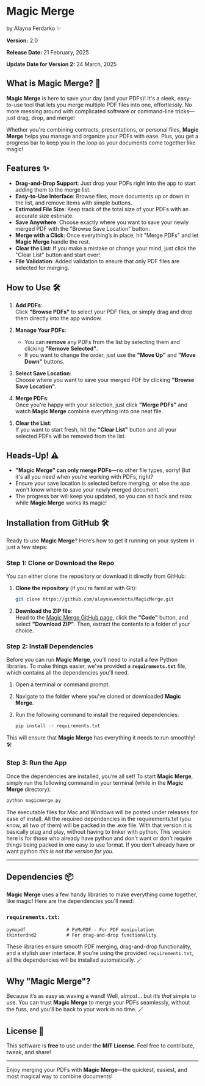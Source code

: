 # Magic Merge
by Alayna Ferdarko ✨

**Version:** 2.0

**Release Date:** 21 February, 2025

**Update Date for Version 2:** 24 March, 2025

## What is Magic Merge? 🔮
**Magic Merge** is here to save your day (and your PDFs)! It's a sleek, easy-to-use tool that lets you merge multiple PDF files into one, effortlessly. No more messing around with complicated software or command-line tricks—just drag, drop, and merge!

Whether you're combining contracts, presentations, or personal files, **Magic Merge** helps you manage and organize your PDFs with ease. Plus, you get a progress bar to keep you in the loop as your documents come together like magic!

## Features ✨
- **Drag-and-Drop Support**: Just drop your PDFs right into the app to start adding them to the merge list.
- **Easy-to-Use Interface**: Browse files, move documents up or down in the list, and remove items with simple buttons.
- **Estimated File Size**: Keep track of the total size of your PDFs with an accurate size estimate.
- **Save Anywhere**: Choose exactly where you want to save your newly merged PDF with the "Browse Save Location" button.
- **Merge with a Click**: Once everything’s in place, hit "Merge PDFs" and let **Magic Merge** handle the rest.
- **Clear the List**: If you make a mistake or change your mind, just click the "Clear List" button and start over!
- **File Validation**: Added validation to ensure that only PDF files are selected for merging.

## How to Use 🛠️

1. **Add PDFs**:  
   Click **"Browse PDFs"** to select your PDF files, or simply drag and drop them directly into the app window.
   
2. **Manage Your PDFs**:  
   - You can **remove** any PDFs from the list by selecting them and clicking **"Remove Selected"**.
   - If you want to change the order, just use the **"Move Up"** and **"Move Down"** buttons.

3. **Select Save Location**:  
   Choose where you want to save your merged PDF by clicking **"Browse Save Location"**.

4. **Merge PDFs**:  
   Once you're happy with your selection, just click **"Merge PDFs"** and watch **Magic Merge** combine everything into one neat file.

5. **Clear the List**:  
   If you want to start fresh, hit the **"Clear List"** button and all your selected PDFs will be removed from the list.

## Heads-Up! ⚠️
- **"Magic Merge" can only merge PDFs**—no other file types, sorry! But it's all you need when you’re working with PDFs, right?
- Ensure your save location is selected before merging, or else the app won't know where to save your newly merged document.
- The progress bar will keep you updated, so you can sit back and relax while **Magic Merge** works its magic!

## Installation from GitHub 🛠️

Ready to use **Magic Merge**? Here’s how to get it running on your system in just a few steps:

### Step 1: Clone or Download the Repo
You can either clone the repository or download it directly from GitHub:

1. **Clone the repository** (if you're familiar with Git):
   ```bash
   git clone https://github.com/alaynavendetta/MagicMerge.git
   
2. **Download the ZIP file**:  
   Head to the [Magic Merge GitHub page](https://github.com/alaynavendetta/MagicMerge), click the **"Code"** button, and select **"Download ZIP"**. Then, extract the contents to a folder of your choice.

### Step 2: Install Dependencies
Before you can run **Magic Merge**, you'll need to install a few Python libraries. To make things easier, we've provided a **`requirements.txt`** file, which contains all the dependencies you'll need.

1. Open a terminal or command prompt.
2. Navigate to the folder where you've cloned or downloaded **Magic Merge**.
3. Run the following command to install the required dependencies:

   ```bash
   pip install -r requirements.txt
   ```

This will ensure that **Magic Merge** has everything it needs to run smoothly! 🛠️

### Step 3: Run the App
Once the dependencies are installed, you’re all set! To start **Magic Merge**, simply run the following command in your terminal (while in the **Magic Merge** directory):

```bash
python magicmerge.py
```

The executable files for Mac and Windows will be posted under releases for ease of install. All the required dependencies in the requirements.txt (you know, all two of them) will be packed in the .exe file. With that version it is basically plug and play, without having to tinker with python. This version here is for those who already have python and don't want or don't require things being packed in one easy to use format. If you don't already have or want python *this is not the version for you.*

---

## Dependencies 📦

**Magic Merge** uses a few handy libraries to make everything come together, like magic! Here are the dependencies you'll need:

### `requirements.txt`:

```
pymupdf               # PyMuPDF - For PDF manipulation
tkinterdnd2           # For drag-and-drop functionality
```

These libraries ensure smooth PDF merging, drag-and-drop functionality, and a stylish user interface. If you're using the provided `requirements.txt`, all the dependencies will be installed automatically. 🪄


## Why "Magic Merge"?
Because it’s as easy as waving a wand! Well, almost… but it’s *that* simple to use. You can trust **Magic Merge** to merge your PDFs seamlessly, without the fuss, and you’ll be back to your work in no time. 🪄

## License 📝
This software is **free** to use under the **MIT License**. Feel free to contribute, tweak, and share!

---

Enjoy merging your PDFs with **Magic Merge**—the quickest, easiest, and most magical way to combine documents!
